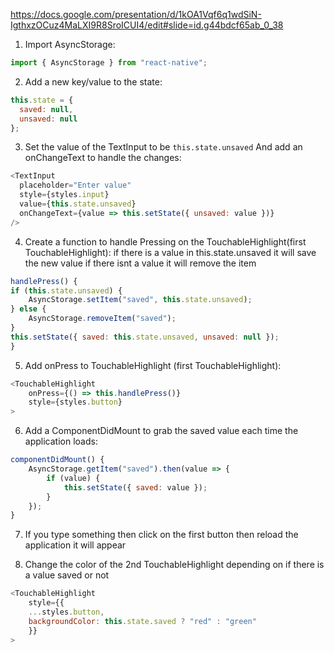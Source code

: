 https://docs.google.com/presentation/d/1kOA1Vqf6q1wdSiN-IgthxzOCuz4MaLXI9R8SroICUI4/edit#slide=id.g44bdcf65ab_0_38

1. Import AsyncStorage:

```javascript
import { AsyncStorage } from "react-native";
```

2. Add a new key/value to the state:

```javascript
this.state = {
  saved: null,
  unsaved: null
};
```

3. Set the value of the TextInput to be `this.state.unsaved` And add an onChangeText to handle the changes:

```javascript
<TextInput
  placeholder="Enter value"
  style={styles.input}
  value={this.state.unsaved}
  onChangeText={value => this.setState({ unsaved: value })}
/>
```

4. Create a function to handle Pressing on the TouchableHighlight(first TouchableHighlight):
   if there is a value in this.state.unsaved it will save the new value
   if there isnt a value it will remove the item

```javascript
handlePress() {
if (this.state.unsaved) {
    AsyncStorage.setItem("saved", this.state.unsaved);
} else {
    AsyncStorage.removeItem("saved");
}
this.setState({ saved: this.state.unsaved, unsaved: null });
}
```

5. Add onPress to TouchableHighlight (first TouchableHighlight):

```javascript
<TouchableHighlight
    onPress={() => this.handlePress()}
    style={styles.button}
>
```

6. Add a ComponentDidMount to grab the saved value each time the application loads:

```javascript
componentDidMount() {
    AsyncStorage.getItem("saved").then(value => {
        if (value) {
            this.setState({ saved: value });
        }
    });
}
```

7. If you type something then click on the first button then reload the application it will appear

8. Change the color of the 2nd TouchableHighlight depending on if there is a value saved or not

```javascript
<TouchableHighlight
    style={{
    ...styles.button,
    backgroundColor: this.state.saved ? "red" : "green"
    }}
>
```
